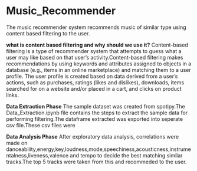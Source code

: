 # Music_Recommender
The music recommender system recommends music of similar type using content based filtering to the user.

**what is content based filtering and why should we use it?**
Content-based filtering is a type of recommender system that attempts to guess what a user may like based on that user’s activity.Content-based filtering makes recommendations by using keywords and attributes assigned to objects in a database (e.g., items in an online marketplace) and matching them to a user profile. The user profile is created based on data derived from a user’s actions, such as purchases, ratings (likes and dislikes), downloads, items searched for on a website and/or placed in a cart, and clicks on product links.

**Data Extraction Phase**
The sample dataset was created from spotipy.The Data_Extraction.ipynb file contains the steps to extract the sample data for performing filtering.The dataframe extracted was exported into seperate csv file.These csv files were 

**Data Analysis Phase**
After exploratory data analysis, correlations were made on danceability,energy,key,loudness,mode,speechiness,acousticness,instrumentalness,liveness,valence and tempo to decide the best matching similar tracks.The top 5 tracks were taken from this and recommeded to the user.
